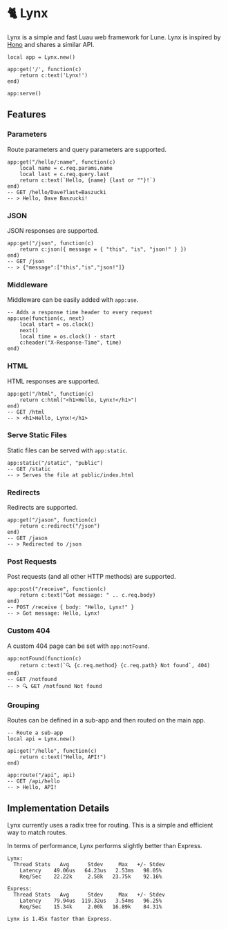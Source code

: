 # 🐈 Lynx

Lynx is a simple and fast Luau web framework for Lune. Lynx is inspired by [Hono](https://github.com/honojs/hono) and shares a similar API.

```luau
local app = Lynx.new()

app:get('/', function(c)
	return c:text('Lynx!')
end)

app:serve()
```

## Features

### Parameters

Route parameters and query parameters are supported.

```luau
app:get("/hello/:name", function(c)
	local name = c.req.params.name
	local last = c.req.query.last
	return c:text(`Hello, {name} {last or ""}!`)
end)
-- GET /hello/Dave?last=Baszucki
-- > Hello, Dave Baszucki!
```

### JSON

JSON responses are supported.

```luau
app:get("/json", function(c)
	return c:json({ message = { "this", "is", "json!" } })
end)
-- GET /json
-- > {"message":["this","is","json!"]}
```

### Middleware

Middleware can be easily added with `app:use`.

```luau
-- Adds a response time header to every request
app:use(function(c, next)
	local start = os.clock()
	next()
	local time = os.clock() - start
	c:header("X-Response-Time", time)
end)
```

### HTML

HTML responses are supported.

```luau
app:get("/html", function(c)
	return c:html("<h1>Hello, Lynx!</h1>")
end)
-- GET /html
-- > <h1>Hello, Lynx!</h1>
```

### Serve Static Files

Static files can be served with `app:static`.

```luau
app:static("/static", "public")
-- GET /static
-- > Serves the file at public/index.html
```

### Redirects

Redirects are supported.

```luau
app:get("/jason", function(c)
	return c:redirect("/json")
end)
-- GET /jason
-- > Redirected to /json
```

### Post Requests

Post requests (and all other HTTP methods) are supported.

```luau
app:post("/receive", function(c)
	return c:text("Got message: " .. c.req.body)
end)
-- POST /receive { body: "Hello, Lynx!" }
-- > Got message: Hello, Lynx!
```

### Custom 404

A custom 404 page can be set with `app:notFound`.

```luau
app:notFound(function(c)
	return c:text(`🔍 {c.req.method} {c.req.path} Not found`, 404)
end)
-- GET /notfound
-- > 🔍 GET /notfound Not found
```

### Grouping

Routes can be defined in a sub-app and then routed on the main app.

```luau
-- Route a sub-app
local api = Lynx.new()

api:get("/hello", function(c)
	return c:text("Hello, API!")
end)

app:route("/api", api)
-- GET /api/hello
-- > Hello, API!
```

## Implementation Details

Lynx currently uses a radix tree for routing. This is a simple and efficient way to match routes.

In terms of performance, Lynx performs slightly better than Express.

```
Lynx:
  Thread Stats   Avg      Stdev     Max   +/- Stdev
    Latency    49.06us   64.23us   2.53ms   98.05%
    Req/Sec    22.22k     2.58k   23.75k    92.16%

Express:
  Thread Stats   Avg      Stdev     Max   +/- Stdev
    Latency    79.94us  119.32us   3.54ms   96.25%
    Req/Sec    15.34k     2.00k   16.89k    84.31%

Lynx is 1.45x faster than Express.
```
